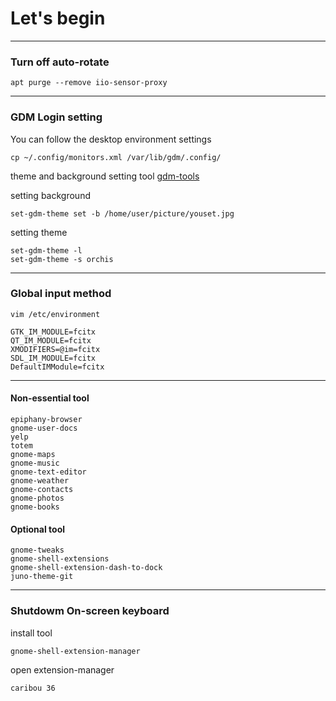 # Let's begin

-----------------

### Turn off auto-rotate

    apt purge --remove iio-sensor-proxy

-----------------

### GDM Login setting

You can follow the desktop environment settings

    cp ~/.config/monitors.xml /var/lib/gdm/.config/
theme and background setting tool [gdm-tools](https://github.com/realmazharhussain/gdm-tools)

setting background

    set-gdm-theme set -b /home/user/picture/youset.jpg
setting theme

    set-gdm-theme -l
    set-gdm-theme -s orchis

-----------------

### Global input method

    vim /etc/environment
    
    GTK_IM_MODULE=fcitx
    QT_IM_MODULE=fcitx
    XMODIFIERS=@im=fcitx
    SDL_IM_MODULE=fcitx
    DefaultIMModule=fcitx
        
-----------------

#### Non-essential tool

    epiphany-browser
    gnome-user-docs
    yelp
    totem
    gnome-maps
    gnome-music
    gnome-text-editor
    gnome-weather
    gnome-contacts
    gnome-photos
    gnome-books
#### Optional tool

    gnome-tweaks
    gnome-shell-extensions
    gnome-shell-extension-dash-to-dock
    juno-theme-git
    
-----------------

### Shutdowm On-screen keyboard

install tool

    gnome-shell-extension-manager
open extension-manager

    caribou 36
    
